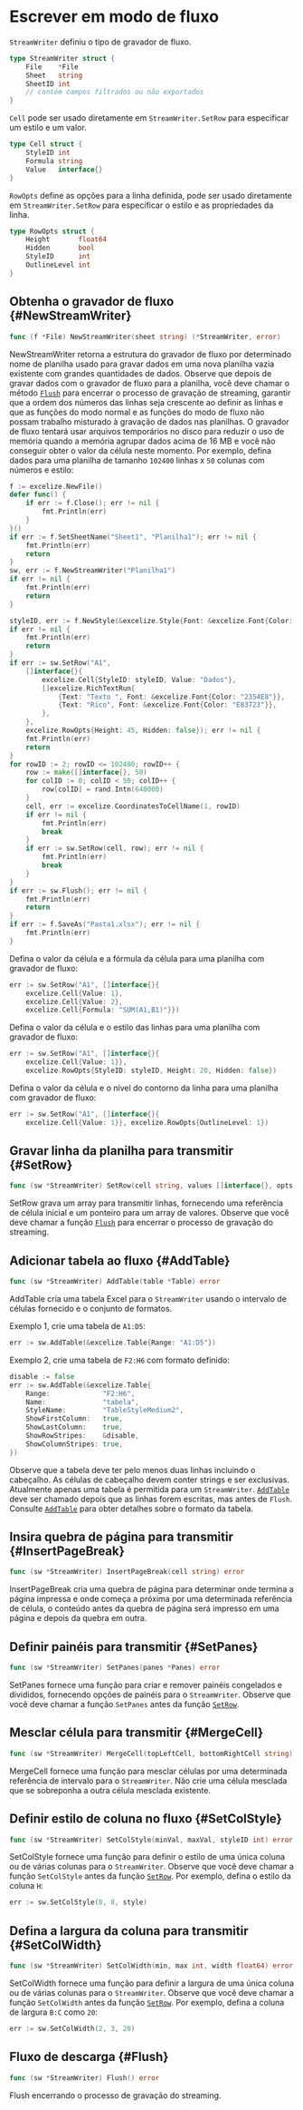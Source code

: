 # Escrever em modo de fluxo

`StreamWriter` definiu o tipo de gravador de fluxo.

```go
type StreamWriter struct {
    File    *File
    Sheet   string
    SheetID int
    // contém campos filtrados ou não exportados
}
```

`Cell` pode ser usado diretamente em `StreamWriter.SetRow` para especificar um estilo e um valor.

```go
type Cell struct {
    StyleID int
    Formula string
    Value   interface{}
}
```

`RowOpts` define as opções para a linha definida, pode ser usado diretamente em `StreamWriter.SetRow` para especificar o estilo e as propriedades da linha.

```go
type RowOpts struct {
    Height       float64
    Hidden       bool
    StyleID      int
    OutlineLevel int
}
```

## Obtenha o gravador de fluxo {#NewStreamWriter}

```go
func (f *File) NewStreamWriter(sheet string) (*StreamWriter, error)
```

NewStreamWriter retorna a estrutura do gravador de fluxo por determinado nome de planilha usado para gravar dados em uma nova planilha vazia existente com grandes quantidades de dados. Observe que depois de gravar dados com o gravador de fluxo para a planilha, você deve chamar o método [`Flush`](stream.md#Flush) para encerrar o processo de gravação de streaming, garantir que a ordem dos números das linhas seja crescente ao definir as linhas e que as funções do modo normal e as funções do modo de fluxo não possam trabalho misturado à gravação de dados nas planilhas. O gravador de fluxo tentará usar arquivos temporários no disco para reduzir o uso de memória quando a memória agrupar dados acima de 16 MB e você não conseguir obter o valor da célula neste momento. Por exemplo, defina dados para uma planilha de tamanho `102400` linhas x `50` colunas com números e estilo:

```go
f := excelize.NewFile()
defer func() {
    if err := f.Close(); err != nil {
        fmt.Println(err)
    }
}()
if err := f.SetSheetName("Sheet1", "Planilha1"); err != nil {
    fmt.Println(err)
    return
}
sw, err := f.NewStreamWriter("Planilha1")
if err != nil {
    fmt.Println(err)
    return
}

styleID, err := f.NewStyle(&excelize.Style{Font: &excelize.Font{Color: "777777"}})
if err != nil {
    fmt.Println(err)
    return
}
if err := sw.SetRow("A1",
    []interface{}{
        excelize.Cell{StyleID: styleID, Value: "Dados"},
        []excelize.RichTextRun{
            {Text: "Texto ", Font: &excelize.Font{Color: "2354E8"}},
            {Text: "Rico", Font: &excelize.Font{Color: "E83723"}},
        },
    },
    excelize.RowOpts{Height: 45, Hidden: false}); err != nil {
    fmt.Println(err)
    return
}
for rowID := 2; rowID <= 102400; rowID++ {
    row := make([]interface{}, 50)
    for colID := 0; colID < 50; colID++ {
        row[colID] = rand.Intn(640000)
    }
    cell, err := excelize.CoordinatesToCellName(1, rowID)
    if err != nil {
        fmt.Println(err)
        break
    }
    if err := sw.SetRow(cell, row); err != nil {
        fmt.Println(err)
        break
    }
}
if err := sw.Flush(); err != nil {
    fmt.Println(err)
    return
}
if err := f.SaveAs("Pasta1.xlsx"); err != nil {
    fmt.Println(err)
}
```

Defina o valor da célula e a fórmula da célula para uma planilha com gravador de fluxo:

```go
err := sw.SetRow("A1", []interface{}{
    excelize.Cell{Value: 1},
    excelize.Cell{Value: 2},
    excelize.Cell{Formula: "SUM(A1,B1)"}})
```

Defina o valor da célula e o estilo das linhas para uma planilha com gravador de fluxo:

```go
err := sw.SetRow("A1", []interface{}{
    excelize.Cell{Value: 1}},
    excelize.RowOpts{StyleID: styleID, Height: 20, Hidden: false})
```

Defina o valor da célula e o nível do contorno da linha para uma planilha com gravador de fluxo:

```go
err := sw.SetRow("A1", []interface{}{
    excelize.Cell{Value: 1}}, excelize.RowOpts{OutlineLevel: 1})
```

## Gravar linha da planilha para transmitir {#SetRow}

```go
func (sw *StreamWriter) SetRow(cell string, values []interface{}, opts ...RowOpts) error
```

SetRow grava um array para transmitir linhas, fornecendo uma referência de célula inicial e um ponteiro para um array de valores. Observe que você deve chamar a função [`Flush`](stream.md#Flush) para encerrar o processo de gravação do streaming.

## Adicionar tabela ao fluxo {#AddTable}

```go
func (sw *StreamWriter) AddTable(table *Table) error
```

AddTable cria uma tabela Excel para o `StreamWriter` usando o intervalo de células fornecido e o conjunto de formatos.

Exemplo 1, crie uma tabela de `A1:D5`:

```go
err := sw.AddTable(&excelize.Table{Range: "A1:D5"})
```

Exemplo 2, crie uma tabela de `F2:H6` com formato definido:

```go
disable := false
err := sw.AddTable(&excelize.Table{
    Range:             "F2:H6",
    Name:              "tabela",
    StyleName:         "TableStyleMedium2",
    ShowFirstColumn:   true,
    ShowLastColumn:    true,
    ShowRowStripes:    &disable,
    ShowColumnStripes: true,
})
```

Observe que a tabela deve ter pelo menos duas linhas incluindo o cabeçalho. As células de cabeçalho devem conter strings e ser exclusivas. Atualmente apenas uma tabela é permitida para um `StreamWriter`. [`AddTable`](stream.md#AddTable) deve ser chamado depois que as linhas forem escritas, mas antes de `Flush`. Consulte [`AddTable`](stream.md#AddTable) para obter detalhes sobre o formato da tabela.

## Insira quebra de página para transmitir {#InsertPageBreak}

```go
func (sw *StreamWriter) InsertPageBreak(cell string) error
```

InsertPageBreak cria uma quebra de página para determinar onde termina a página impressa e onde começa a próxima por uma determinada referência de célula, o conteúdo antes da quebra de página será impresso em uma página e depois da quebra em outra.

## Definir painéis para transmitir {#SetPanes}

```go
func (sw *StreamWriter) SetPanes(panes *Panes) error
```

SetPanes fornece uma função para criar e remover painéis congelados e divididos, fornecendo opções de painéis para o `StreamWriter`. Observe que você deve chamar a função `SetPanes` antes da função [`SetRow`](stream.md#SetRow).

## Mesclar célula para transmitir {#MergeCell}

```go
func (sw *StreamWriter) MergeCell(topLeftCell, bottomRightCell string) error
```

MergeCell fornece uma função para mesclar células por uma determinada referência de intervalo para o `StreamWriter`. Não crie uma célula mesclada que se sobreponha a outra célula mesclada existente.

## Definir estilo de coluna no fluxo {#SetColStyle}

```go
func (sw *StreamWriter) SetColStyle(minVal, maxVal, styleID int) error
```

SetColStyle fornece uma função para definir o estilo de uma única coluna ou de várias colunas para o `StreamWriter`. Observe que você deve chamar a função `SetColStyle` antes da função [`SetRow`](stream.md#SetRow). Por exemplo, defina o estilo da coluna `H`:

```go
err := sw.SetColStyle(8, 8, style)
```

## Defina a largura da coluna para transmitir {#SetColWidth}

```go
func (sw *StreamWriter) SetColWidth(min, max int, width float64) error
```

SetColWidth fornece uma função para definir a largura de uma única coluna ou de várias colunas para o `StreamWriter`. Observe que você deve chamar a função `SetColWidth` antes da função [`SetRow`](stream.md#SetRow). Por exemplo, defina a coluna de largura `B:C` como `20`:

```go
err := sw.SetColWidth(2, 3, 20)
```

## Fluxo de descarga {#Flush}

```go
func (sw *StreamWriter) Flush() error
```

Flush encerrando o processo de gravação do streaming.
